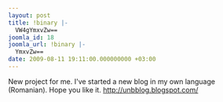 ```yaml
---
layout: post
title: !binary |-
  VW4gYmxvZw==
joomla_id: 18
joomla_url: !binary |-
  YmxvZw==
date: 2009-08-11 19:11:00.000000000 +03:00
---
```

New project for me. I've started a new blog in my own language (Romanian). Hope you like it. <a href="http://unbblog.blogspot.com/" target="_blank">http://unbblog.blogspot.com/</a>
